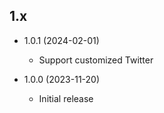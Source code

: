 ## 1.x

- 1.0.1 (2024-02-01)
  - Support customized Twitter

- 1.0.0 (2023-11-20)
  - Initial release
